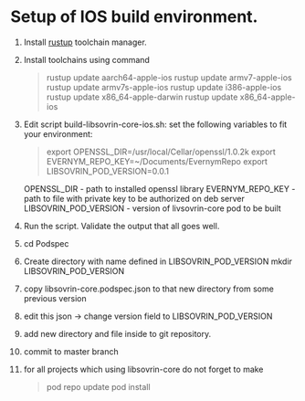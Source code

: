 # Setup of IOS build environment.

1. Install [rustup](https://www.rustup.rs) toolchain manager.

2. Install toolchains using command
   > rustup update aarch64-apple-ios
   > rustup update armv7-apple-ios
   > rustup update armv7s-apple-ios
   > rustup update i386-apple-ios
   > rustup update x86_64-apple-darwin
   > rustup update x86_64-apple-ios

3. Edit script build-libsovrin-core-ios.sh: set the following variables to fit your environment:
     > export OPENSSL_DIR=/usr/local/Cellar/openssl/1.0.2k
     > export EVERNYM_REPO_KEY=~/Documents/EvernymRepo
     > export LIBSOVRIN_POD_VERSION=0.0.1
    
    OPENSSL_DIR - path to installed openssl library
    EVERNYM_REPO_KEY - path to file with private key to be authorized on deb server
    LIBSOVRIN_POD_VERSION - version of livsovrin-core pod to be built
    
4. Run the script. Validate the output that all goes well.

5. cd Podspec
6. Create directory with name defined in LIBSOVRIN_POD_VERSION
    mkdir LIBSOVRIN_POD_VERSION
7. copy libsovrin-core.podspec.json to that new directory from some previous version
8. edit this json -> change version field to LIBSOVRIN_POD_VERSION
9. add new directory and file inside to git repository.
10. commit to master branch
11. for all projects which using libsovrin-core do not forget to make
     > pod repo update
     > pod install


